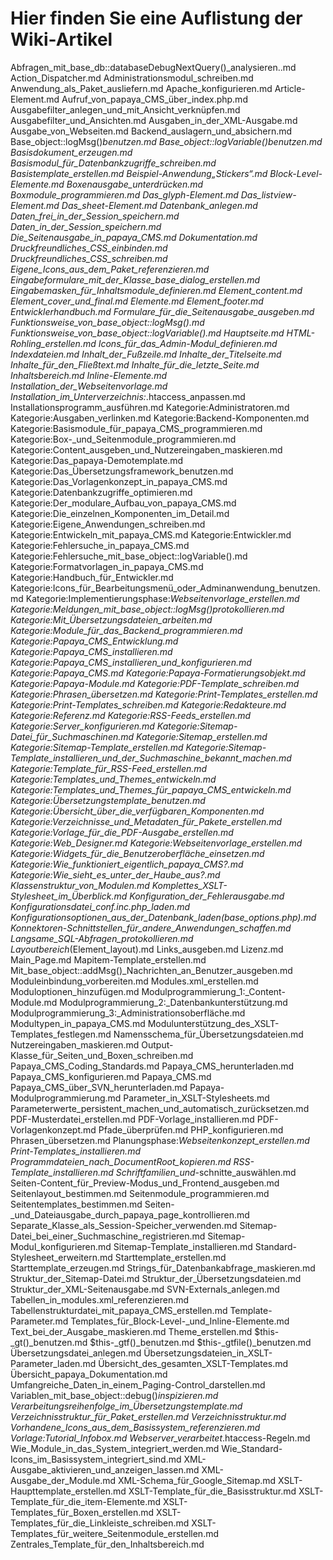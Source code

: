 #	Hier finden Sie eine Auflistung der Wiki-Artikel


Abfragen_mit_base_db::databaseDebugNextQuery()_analysieren..md
Action_Dispatcher.md
Administrationsmodul_schreiben.md
Anwendung_als_Paket_ausliefern.md
Apache_konfigurieren.md
Article-Element.md
Aufruf_von_papaya_CMS_über_index.php.md
Ausgabefilter_anlegen_und_mit_Ansicht_verknüpfen.md
Ausgabefilter_und_Ansichten.md
Ausgaben_in_der_XML-Ausgabe.md
Ausgabe_von_Webseiten.md
Backend_auslagern_und_absichern.md
Base_object::logMsg()_benutzen.md
Base_object::logVariable()_benutzen.md
Basisdokument_erzeugen.md
Basismodul_für_Datenbankzugriffe_schreiben.md
Basistemplate_erstellen.md
Beispiel-Anwendung_„Stickers“.md
Block-Level-Elemente.md
Boxenausgabe_unterdrücken.md
Boxmodule_programmieren.md
Das_glyph-Element.md
Das_listview-Element.md
Das_sheet-Element.md
Datenbank_anlegen.md
Daten_frei_in_der_Session_speichern.md
Daten_in_der_Session_speichern.md
Die_Seitenausgabe_in_papaya_CMS.md
Dokumentation.md
Druckfreundliches_CSS_einbinden.md
Druckfreundliches_CSS_schreiben.md
Eigene_Icons_aus_dem_Paket_referenzieren.md
Eingabeformulare_mit_der_Klasse_base_dialog_erstellen.md
Eingabemasken_für_Inhaltsmodule_definieren.md
Element_content.md
Element_cover_und_final.md
Elemente.md
Element_footer.md
Entwicklerhandbuch.md
Formulare_für_die_Seitenausgabe_ausgeben.md
Funktionsweise_von_base_object::logMsg().md
Funktionsweise_von_base_object::logVariable().md
Hauptseite.md
HTML-Rohling_erstellen.md
Icons_für_das_Admin-Modul_definieren.md
Indexdateien.md
Inhalt_der_Fußzeile.md
Inhalte_der_Titelseite.md
Inhalte_für_den_Fließtext.md
Inhalte_für_die_letzte_Seite.md
Inhaltsbereich.md
Inline-Elemente.md
Installation_der_Webseitenvorlage.md
Installation_im_Unterverzeichnis:_.htaccess_anpassen.md
Installationsprogramm_ausführen.md
Kategorie:Administratoren.md
Kategorie:Ausgaben_verlinken.md
Kategorie:Backend-Komponenten.md
Kategorie:Basismodule_für_papaya_CMS_programmieren.md
Kategorie:Box-_und_Seitenmodule_programmieren.md
Kategorie:Content_ausgeben_und_Nutzereingaben_maskieren.md
Kategorie:Das_papaya-Demotemplate.md
Kategorie:Das_Übersetzungsframework_benutzen.md
Kategorie:Das_Vorlagenkonzept_in_papaya_CMS.md
Kategorie:Datenbankzugriffe_optimieren.md
Kategorie:Der_modulare_Aufbau_von_papaya_CMS.md
Kategorie:Die_einzelnen_Komponenten_im_Detail.md
Kategorie:Eigene_Anwendungen_schreiben.md
Kategorie:Entwickeln_mit_papaya_CMS.md
Kategorie:Entwickler.md
Kategorie:Fehlersuche_in_papaya_CMS.md
Kategorie:Fehlersuche_mit_base_object::logVariable().md
Kategorie:Formatvorlagen_in_papaya_CMS.md
Kategorie:Handbuch_für_Entwickler.md
Kategorie:Icons_für_Bearbeitungsmenü_oder_Adminanwendung_benutzen.md
Kategorie:Implementierungsphase:_Webseitenvorlage_erstellen.md
Kategorie:Meldungen_mit_base_object::logMsg()_protokollieren.md
Kategorie:Mit_Übersetzungsdateien_arbeiten.md
Kategorie:Module_für_das_Backend_programmieren.md
Kategorie:Papaya_CMS_Entwicklung.md
Kategorie:Papaya_CMS_installieren.md
Kategorie:Papaya_CMS_installieren_und_konfigurieren.md
Kategorie:Papaya_CMS.md
Kategorie:Papaya-Formatierungsobjekt.md
Kategorie:Papaya-Module.md
Kategorie:PDF-Template_schreiben.md
Kategorie:Phrasen_übersetzen.md
Kategorie:Print-Templates_erstellen.md
Kategorie:Print-Templates_schreiben.md
Kategorie:Redakteure.md
Kategorie:Referenz.md
Kategorie:RSS-Feeds_erstellen.md
Kategorie:Server_konfigurieren.md
Kategorie:Sitemap-Datei_für_Suchmaschinen.md
Kategorie:Sitemap_erstellen.md
Kategorie:Sitemap-Template_erstellen.md
Kategorie:Sitemap-Template_installieren_und_der_Suchmaschine_bekannt_machen.md
Kategorie:Template_für_RSS-Feed_erstellen.md
Kategorie:Templates_und_Themes_entwickeln.md
Kategorie:Templates_und_Themes_für_papaya_CMS_entwickeln.md
Kategorie:Übersetzungstemplate_benutzen.md
Kategorie:Übersicht_über_die_verfügbaren_Komponenten.md
Kategorie:Verzeichnisse_und_Metadaten_für_Pakete_erstellen.md
Kategorie:Vorlage_für_die_PDF-Ausgabe_erstellen.md
Kategorie:Web_Designer.md
Kategorie:Webseitenvorlage_erstellen.md
Kategorie:Widgets_für_die_Benutzeroberfläche_einsetzen.md
Kategorie:Wie_funktioniert_eigentlich_papaya_CMS?.md
Kategorie:Wie_sieht_es_unter_der_Haube_aus?.md
Klassenstruktur_von_Modulen.md
Komplettes_XSLT-Stylesheet_im_Überblick.md
Konfiguration_der_Fehlerausgabe.md
Konfigurationsdatei_conf.inc.php_laden.md
Konfigurationsoptionen_aus_der_Datenbank_laden_(base_options.php).md
Konnektoren_-_Schnittstellen_für_andere_Anwendungen_schaffen.md
Langsame_SQL-Abfragen_protokollieren.md
Layoutbereich_(Element_layout).md
Links_ausgeben.md
Lizenz.md
Main_Page.md
Mapitem-Template_erstellen.md
Mit_base_object::addMsg()_Nachrichten_an_Benutzer_ausgeben.md
Moduleinbindung_vorbereiten.md
Modules.xml_erstellen.md
Moduloptionen_hinzufügen.md
Modulprogrammierung_1:_Content-Module.md
Modulprogrammierung_2:_Datenbankunterstützung.md
Modulprogrammierung_3:_Administrationsoberfläche.md
Modultypen_in_papaya_CMS.md
Modulunterstützung_des_XSLT-Templates_festlegen.md
Namensschema_für_Übersetzungsdateien.md
Nutzereingaben_maskieren.md
Output-Klasse_für_Seiten_und_Boxen_schreiben.md
Papaya_CMS_Coding_Standards.md
Papaya_CMS_herunterladen.md
Papaya_CMS_konfigurieren.md
Papaya_CMS.md
Papaya_CMS_über_SVN_herunterladen.md
Papaya-Modulprogrammierung.md
Parameter_in_XSLT-Stylesheets.md
Parameterwerte_persistent_machen_und_automatisch_zurücksetzen.md
PDF-Musterdatei_erstellen.md
PDF-Vorlage_installieren.md
PDF-Vorlagenkonzept.md
Pfade_überprüfen.md
PHP_konfigurieren.md
Phrasen_übersetzen.md
Planungsphase:_Webseitenkonzept_erstellen.md
Print-Templates_installieren.md
Programmdateien_nach_DocumentRoot_kopieren.md
RSS-Template_installieren.md
Schriftfamilien_und_-schnitte_auswählen.md
Seiten-Content_für_Preview-Modus_und_Frontend_ausgeben.md
Seitenlayout_bestimmen.md
Seitenmodule_programmieren.md
Seitentemplates_bestimmen.md
Seiten-_und_Dateiausgabe_durch_papaya_page_kontrollieren.md
Separate_Klasse_als_Session-Speicher_verwenden.md
Sitemap-Datei_bei_einer_Suchmaschine_registrieren.md
Sitemap-Modul_konfigurieren.md
Sitemap-Template_installieren.md
Standard-Stylesheet_erweitern.md
Starttemplate_erstellen.md
Starttemplate_erzeugen.md
Strings_für_Datenbankabfrage_maskieren.md
Struktur_der_Sitemap-Datei.md
Struktur_der_Übersetzungsdateien.md
Struktur_der_XML-Seitenausgabe.md
SVN-Externals_anlegen.md
Tabellen_in_modules.xml_referenzieren.md
Tabellenstrukturdatei_mit_papaya_CMS_erstellen.md
Template-Parameter.md
Templates_für_Block-Level-_und_Inline-Elemente.md
Text_bei_der_Ausgabe_maskieren.md
Theme_erstellen.md
$this-_gt()_benutzen.md
$this-_gtf()_benutzen.md
$this-_gtfile()_benutzen.md
Übersetzungsdatei_anlegen.md
Übersetzungsdateien_in_XSLT-Parameter_laden.md
Übersicht_des_gesamten_XSLT-Templates.md
Übersicht_papaya_Dokumentation.md
Umfangreiche_Daten_in_einem_Paging-Control_darstellen.md
Variablen_mit_base_object::debug()_inspizieren.md
Verarbeitungsreihenfolge_im_Übersetzungstemplate.md
Verzeichnisstruktur_für_Paket_erstellen.md
Verzeichnisstruktur.md
Vorhandene_Icons_aus_dem_Basissystem_referenzieren.md
Vorlage:Tutorial_Infobox.md
Webserver_verarbeitet_.htaccess-Regeln.md
Wie_Module_in_das_System_integriert_werden.md
Wie_Standard-Icons_im_Basissystem_integriert_sind.md
XML-Ausgabe_aktivieren_und_anzeigen_lassen.md
XML-Ausgabe_der_Module.md
XML-Schema_für_Google_Sitemap.md
XSLT-Haupttemplate_erstellen.md
XSLT-Template_für_die_Basisstruktur.md
XSLT-Template_für_die_item-Elemente.md
XSLT-Templates_für_Boxen_erstellen.md
XSLT-Templates_für_die_Linkleiste_schreiben.md
XSLT-Templates_für_weitere_Seitenmodule_erstellen.md
Zentrales_Template_für_den_Inhaltsbereich.md
